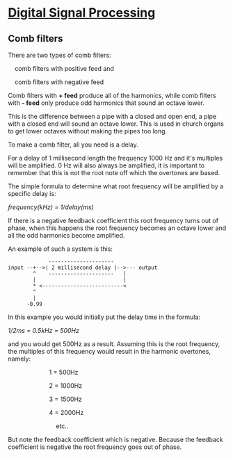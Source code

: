 # [Digital Signal Processing](dsp.md)

## Comb filters

There are two types of comb filters:

    comb filters with positive feed and

    comb filters with negative feed

Comb filters with **+ feed** produce all of the harmonics, while comb filters with **- feed** only produce odd harmonics that sound an octave lower.

This is the difference between a pipe with a closed and open end, a pipe with a closed end will sound an octave lower. This is used in church organs to get lower octaves without making the pipes too long.

To make a comb filter, all you need is a delay.

For a delay of 1 millisecond length the frequency 1000 Hz and it's multiples will be amplified. 0 Hz will also always be amplified, it is important to remember that this is not the root note off which the overtones are based.

The simple formula to determine what root frequency will be amplified by a specific delay is:

*frequency(kHz) = 1/delay(ms)*

If there is a negative feedback coefficient this root frequency turns out of phase, when this happens the root frequency becomes an octave lower and all the odd harmonics become amplified.

An example of such a system is this:

```
             ---------------------
input --+-->| 2 millisecond delay |-->--- output
        ^    ---------------------   |
        |                            |
        * <--------------------------<
        ^
        |
      -0.99
```

In this example you would initially put the delay time in the formula:

*1/2ms = 0.5kHz = 500Hz*

and you would get 500Hz as a result. Assuming this is the root frequency, the multiples of this frequency would result in the harmonic overtones, namely:

                        1 = 500Hz

                        2 = 1000Hz

                        3 = 1500Hz

                        4 = 2000Hz

                            etc..

But note the feedback coefficient which is negative. Because the feedback coefficient is negative the root frequency goes out of phase.
